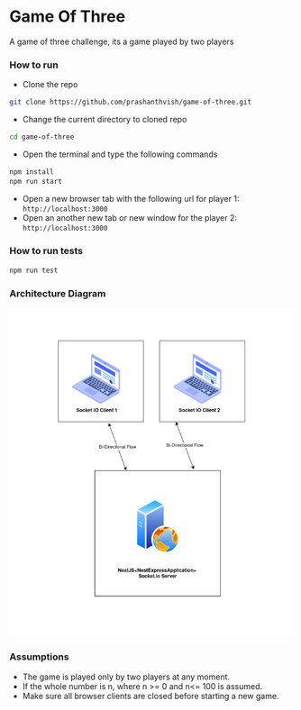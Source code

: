 # Game Of Three

A game of three challenge, its a game played by two players


### How to run

- Clone the repo
```sh
git clone https://github.com/prashanthvish/game-of-three.git
```

- Change the current directory to cloned repo
```sh
cd game-of-three
```

- Open the terminal and type the following commands 
```sh
npm install
npm run start
```
- Open a new browser tab with the following url for player 1: `http://localhost:3000`
- Open an another new tab or new window for the player 2: `http://localhost:3000`



### How to run tests

```sh
npm run test
```


### Architecture Diagram

![diagram](./diagrams/diagram.png)


### Assumptions
- The game is played only by two players at any moment.
- If the whole number is n, where n >= 0 and n<= 100 is assumed.
- Make sure all browser clients are closed before starting a new game.
